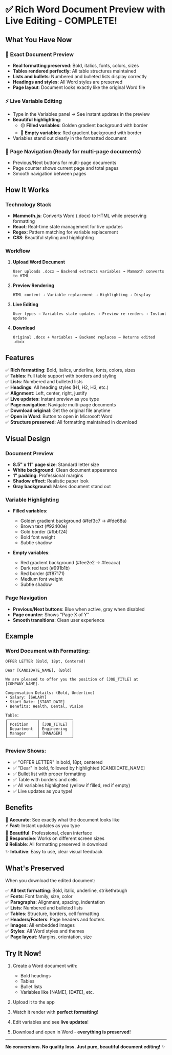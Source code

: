 # ✅ Rich Word Document Preview with Live Editing - COMPLETE!

## What You Have Now

### 🎨 **Exact Document Preview**
- **Real formatting preserved**: Bold, italics, fonts, colors, sizes
- **Tables rendered perfectly**: All table structures maintained
- **Lists and bullets**: Numbered and bulleted lists display correctly
- **Headings and styles**: All Word styles are preserved
- **Page layout**: Document looks exactly like the original Word file

### ⚡ **Live Variable Editing**
- Type in the Variables panel → See instant updates in the preview
- **Beautiful highlighting**:
  - 🟡 **Filled variables**: Golden gradient background with border
  - 🔴 **Empty variables**: Red gradient background with border
- Variables stand out clearly in the formatted document

### 📄 **Page Navigation** (Ready for multi-page documents)
- Previous/Next buttons for multi-page documents
- Page counter shows current page and total pages
- Smooth navigation between pages

## How It Works

### Technology Stack
- **Mammoth.js**: Converts Word (.docx) to HTML while preserving formatting
- **React**: Real-time state management for live updates
- **Regex**: Pattern matching for variable replacement
- **CSS**: Beautiful styling and highlighting

### Workflow

1. **Upload Word Document**
   ```
   User uploads .docx → Backend extracts variables → Mammoth converts to HTML
   ```

2. **Preview Rendering**
   ```
   HTML content → Variable replacement → Highlighting → Display
   ```

3. **Live Editing**
   ```
   User types → Variables state updates → Preview re-renders → Instant update
   ```

4. **Download**
   ```
   Original .docx + Variables → Backend replaces → Returns edited .docx
   ```

## Features

✅ **Rich formatting**: Bold, italics, underline, fonts, colors, sizes  
✅ **Tables**: Full table support with borders and styling  
✅ **Lists**: Numbered and bulleted lists  
✅ **Headings**: All heading styles (H1, H2, H3, etc.)  
✅ **Alignment**: Left, center, right, justify  
✅ **Live updates**: Instant preview as you type  
✅ **Page navigation**: Navigate multi-page documents  
✅ **Download original**: Get the original file anytime  
✅ **Open in Word**: Button to open in Microsoft Word  
✅ **Structure preserved**: All formatting maintained in download  

## Visual Design

### Document Preview
- **8.5" x 11" page size**: Standard letter size
- **White background**: Clean document appearance
- **1" padding**: Professional margins
- **Shadow effect**: Realistic paper look
- **Gray background**: Makes document stand out

### Variable Highlighting
- **Filled variables**:
  - Golden gradient background (#fef3c7 → #fde68a)
  - Brown text (#92400e)
  - Gold border (#fbbf24)
  - Bold font weight
  - Subtle shadow

- **Empty variables**:
  - Red gradient background (#fee2e2 → #fecaca)
  - Dark red text (#991b1b)
  - Red border (#f87171)
  - Medium font weight
  - Subtle shadow

### Page Navigation
- **Previous/Next buttons**: Blue when active, gray when disabled
- **Page counter**: Shows "Page X of Y"
- **Smooth transitions**: Clean user experience

## Example

### Word Document with Formatting:
```
OFFER LETTER (Bold, 18pt, Centered)

Dear [CANDIDATE_NAME], (Bold)

We are pleased to offer you the position of [JOB_TITLE] at [COMPANY_NAME].

Compensation Details: (Bold, Underline)
• Salary: [SALARY]
• Start Date: [START_DATE]
• Benefits: Health, Dental, Vision

Table:
┌─────────────┬──────────────┐
│ Position    │ [JOB_TITLE]  │
│ Department  │ Engineering  │
│ Manager     │ [MANAGER]    │
└─────────────┴──────────────┘
```

### Preview Shows:
- ✅ "OFFER LETTER" in bold, 18pt, centered
- ✅ "Dear" in bold, followed by highlighted [CANDIDATE_NAME]
- ✅ Bullet list with proper formatting
- ✅ Table with borders and cells
- ✅ All variables highlighted (yellow if filled, red if empty)
- ✅ Live updates as you type!

## Benefits

🎯 **Accurate**: See exactly what the document looks like  
⚡ **Fast**: Instant updates as you type  
🎨 **Beautiful**: Professional, clean interface  
📱 **Responsive**: Works on different screen sizes  
🔒 **Reliable**: All formatting preserved in download  
✨ **Intuitive**: Easy to use, clear visual feedback  

## What's Preserved

When you download the edited document:

✅ **All text formatting**: Bold, italic, underline, strikethrough  
✅ **Fonts**: Font family, size, color  
✅ **Paragraphs**: Alignment, spacing, indentation  
✅ **Lists**: Numbered and bulleted lists  
✅ **Tables**: Structure, borders, cell formatting  
✅ **Headers/Footers**: Page headers and footers  
✅ **Images**: All embedded images  
✅ **Styles**: All Word styles and themes  
✅ **Page layout**: Margins, orientation, size  

## Try It Now!

1. Create a Word document with:
   - Bold headings
   - Tables
   - Bullet lists
   - Variables like [NAME], [DATE], etc.

2. Upload it to the app

3. Watch it render with **perfect formatting**!

4. Edit variables and see **live updates**!

5. Download and open in Word - **everything is preserved**!

---

**No conversions. No quality loss. Just pure, beautiful document editing!** ✨
